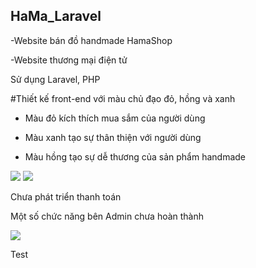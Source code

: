 ## HaMa_Laravel
-Website bán đồ handmade HamaShop

-Website thương mại điện tử

Sử dụng Laravel, PHP

#Thiết kế front-end với màu chủ đạo đỏ, hồng và xanh

- Màu đỏ kích thích mua sắm của người dùng

- Màu xanh tạo sự thân thiện với người dùng

- Màu hồng tạo sự dễ thương của sản phẩm handmade
<img src="https://lh3.googleusercontent.com/fife/ABSRlIptCrTpKdTfiDLVaRDcd1LwF4CMaBmnbmlMJlLK36YUtLbHpuWzw400Ukno9QaTeB4uM-HH69xjqnY9tGnnaE6NGQYa04PaKFd6q6Km4Lc0a3XD1xSP7qCPE6jKGJRwv372nNzhc2ZMpiAVnORQEAiflEMsXjxfBaE7rtWNUpg2mGs4-KWXcfuckfAi6AXt9QkSF4RZdmziOIQmHd1bYQf4xxkIupFbg4sbu7AcHmUY1QEpb_VCrFmhZWWw4mp-fPibZAnes4JQQrRgrzzv6muS9qNrQlo7PqjQSibtFDCxQ8-wCfgePAuGTIAeHId_4JdHeAQiGygA7504DFPiIaEQ7jqP7d5yJE96TUnnwun2lLkUmCLucvwZ_nsbWXJ7dKygs8DVYHtuRIX8colWLJAREfwsT8dZdwu-jhKPJSFI2bx2lgofbg2mv_ioQldfGMOdjx2VSy_9zX4yC8ivDTsN9YB6AQijMrICn3JPIerqtBLI-5F5q8Vr1gJoVLDB5eW4I-pfggqhevwfSGGRDPzqevij-GoKuMJvNTHc5JkW3iNka2rC6nlM4S-Ahsp4rc6YeTFroPfvfDHmVsPCnjAfgapm7eBoc3t4W5VhRdPF0ZSk_PLecSX1JIbP5ElDPWQ34fWRZYHlf5-Qf-69UGz436NcCQGPWk3WnTgtNRIHmXJqMTVlHY8Fsxd0RalZHOw6L2vpD25x4J9Gu_MvEeZrA_JPKkJ-gRw=w1600-h757-ft">
<img src="https://lh3.googleusercontent.com/fife/ABSRlIrvSww_VzQIK1KVbDAQ3hMPzi7oH18xEi61mWdQOKyknNxcb7V_8iy6cOQOnaD0Qj1Z1f3dng9reYA2YkKhTwbKvP7paRt4b8mIusGtBW81CuVCMgVgpc128efC1-db1Xwt4DpKClMkSilDTkGajYjuHpHsDyXScpl4FW41Mjpg1L2qyxAgFelqMI1U6FCLSYz6JHMvSE5gAuvqtcvTnX0Bwxz-XkQ5zLfg-UASTyRslALuGbrA50-oZbQ1K6cs4BNzmLXVvAacWQCtcK78wYJWuCwM1HfHDALSn8QJmLGtSmxQLQXjfJ8lEP_RtbXDwkcB-8E_RrnlXfOQurjijLmtzvyjX-ZKGIEWsV-nBFZ3_hs-P1aktyflnIzpvxwtEPPpNfusvH_h-iPzM3FKDFNzfHtVoTTOD2HyaiI4bvbA4VjHaFeoOGw7lDXpgewf2RnGteSL3xdqi3GCeWn-eeMJkLSDfwAYBB_K781Q_tmeNoIDP_DOAdRG5Wk38jsNVfSR-krsaGFYAA3X-moA4A6JQJGg1HGNgYRXPcc-W4PBaiyKQIyj3D_QghNTwk1Kw9vRW9fOLizFQgT4fTnGr6zYxWN8x6r61NtlkC21cN8labt2LQ0OvqZPwjhCY4Ypl-9ZLJGjnaQP4D_gOUBvr7yaSP2EPjmsmUynLT9PMvTT3AADB2ZavAip_2KWYSNfRS-7hHxEyvDv50TU4S1k6W5iGlSSMPpKcRk=w1600-h757-ft">

Chưa phát triển thanh toán

Một số chức năng bên Admin chưa hoàn thành

<img src="https://lh3.googleusercontent.com/fife/ABSRlIreKQI3qMLgGdVmXnk3nCNdh90xIwiugW_dYXHre2bj29IN5xtMAz5XlxDRDvsaClLUJbjNfD49-JSsp13UYjq8Q4AE6GMBBKPLKvJKuaPb7edXXXJlskHx_LH11RhNzEcZdyFi9l9qGLEQBQu9NU2aCv4ea58G9KCYhZHlUnuvw8vyjlsYioG-v0ElETVIzLBrJ4Z9A7zl2_w4ZskHr1eyMdIdFTvbASXnMvHMcgwUd98-s777cmbRjSKkZMMTjIGk_NRqBSQB9-_vP31NqKNp2BTVs_ABPsLcZ7yicn_hG3zl7M3uwfpjkK3e7MeHeTBWD4Oolf11jRKK9ZSaxxh3sHunX7uuVi3fppJMQw2SR6_Y_V5ZLrf6EA3hbTy0a3r4Gls520TCLEgkFWbTQiHtrK5GXtR8cds_DT0lw0Q1t8h7kq_i8NhUwqrrbkQySp-40V-knac4Jn0CqPsd00Q7KsjTsSNOZA2b65uwsHVm_tgTvezlz8B7Vp69goSdjlTjAvOMnqC0tThbPCbr6yDHqRoB3oMfykMJKWzokVsw_au4Fd83f32brXfOZIqWCrT6_DsUwstupsDeeSD_Slv6TgV0aGatOpj3ZYcKZobU-WWzeNwb1og0VarWw1vYnPhl-R95f93g9jpkVYr1LI5n1dvRxGN95huKqfgUtyvlhe4qO7RyP96ZMG0L-cjcRt8J4I52DDFqDhPA5153vrkQL2b4y0ifB54=w1600-h757-ft">

Test
